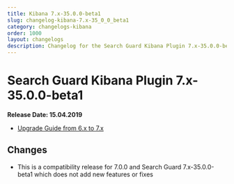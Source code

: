 ```yaml
---
title: Kibana 7.x-35.0.0-beta1
slug: changelog-kibana-7.x-35_0_0_beta1
category: changelogs-kibana
order: 1000
layout: changelogs
description: Changelog for the Search Guard Kibana Plugin 7.x-35.0.0-beta1
---
```


<!---
Copyright 2020 floragunn GmbH
-->

# Search Guard Kibana Plugin 7.x-35.0.0-beta1

**Release Date: 15.04.2019**

* [Upgrade Guide from 6.x to 7.x](../_docs_installation/installation_upgrading_6_7.md)

## Changes

* This is a compatibility release for 7.0.0 and Search Guard 7.x-35.0.0-beta1 which does not add new features or fixes

